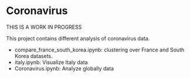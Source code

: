 # Coronavirus

THIS IS A WORK IN PROGRESS

This project contains different analysis of coronavirus data. 

- compare_france_south_korea.ipynb: clustering over France and South Korea datasets.
- italy.ipynb: Visualize Italy data 
- Coronavirus.ipynb: Analyze globally data
